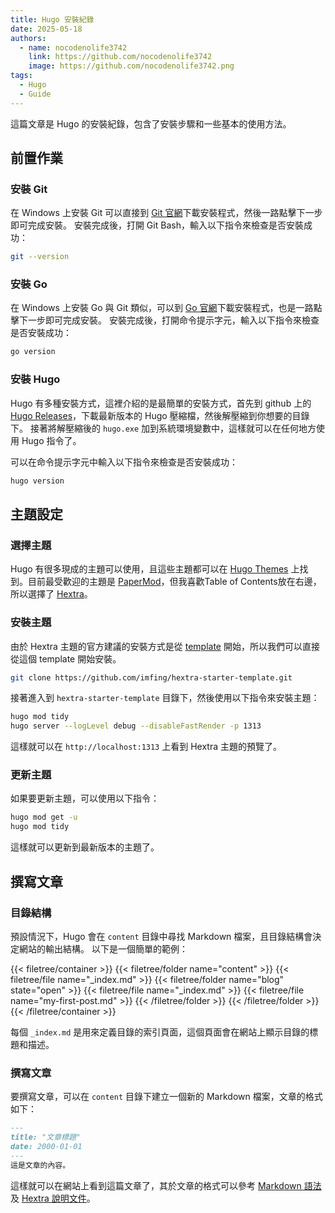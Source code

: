 ```yaml
---
title: Hugo 安裝紀錄
date: 2025-05-18
authors:
  - name: nocodenolife3742
    link: https://github.com/nocodenolife3742
    image: https://github.com/nocodenolife3742.png
tags:
  - Hugo
  - Guide
---
```


這篇文章是 Hugo 的安裝紀錄，包含了安裝步驟和一些基本的使用方法。
<!--more-->

## 前置作業

### 安裝 Git

在 Windows 上安裝 Git 可以直接到 [Git 官網](https://git-scm.com/download/win)下載安裝程式，然後一路點擊下一步即可完成安裝。
安裝完成後，打開 Git Bash，輸入以下指令來檢查是否安裝成功：

```bash
git --version
```

### 安裝 Go

在 Windows 上安裝 Go 與 Git 類似，可以到 [Go 官網](https://go.dev/dl/)下載安裝程式，也是一路點擊下一步即可完成安裝。
安裝完成後，打開命令提示字元，輸入以下指令來檢查是否安裝成功：

```bash
go version
```

### 安裝 Hugo

Hugo 有多種安裝方式，這裡介紹的是最簡單的安裝方式，首先到 github 上的 [Hugo Releases](https://github.com/gohugoio/hugo/releases)，下載最新版本的 Hugo 壓縮檔，然後解壓縮到你想要的目錄下。
接著將解壓縮後的 `hugo.exe` 加到系統環境變數中，這樣就可以在任何地方使用 Hugo 指令了。

可以在命令提示字元中輸入以下指令來檢查是否安裝成功：

```bash
hugo version
```

## 主題設定

### 選擇主題

Hugo 有很多現成的主題可以使用，且這些主題都可以在 [Hugo Themes](https://themes.gohugo.io/) 上找到。目前最受歡迎的主題是 [PaperMod](https://themes.gohugo.io/themes/hugo-papermod/)，但我喜歡Table of Contents放在右邊，所以選擇了 [Hextra](https://themes.gohugo.io/themes/hextra/)。

### 安裝主題

由於 Hextra 主題的官方建議的安裝方式是從 [template](https://github.com/imfing/hextra-starter-template) 開始，所以我們可以直接從這個 template 開始安裝。

```bash
git clone https://github.com/imfing/hextra-starter-template.git
```

接著進入到 `hextra-starter-template` 目錄下，然後使用以下指令來安裝主題：

```bash
hugo mod tidy
hugo server --logLevel debug --disableFastRender -p 1313
```

這樣就可以在 `http://localhost:1313` 上看到 Hextra 主題的預覽了。

### 更新主題

如果要更新主題，可以使用以下指令：

```bash
hugo mod get -u
hugo mod tidy
```

這樣就可以更新到最新版本的主題了。

## 撰寫文章

### 目錄結構

預設情況下，Hugo 會在 `content` 目錄中尋找 Markdown 檔案，且目錄結構會決定網站的輸出結構。
以下是一個簡單的範例：

{{< filetree/container >}}
  {{< filetree/folder name="content" >}}
    {{< filetree/file name="_index.md" >}}
    {{< filetree/folder name="blog" state="open" >}}
      {{< filetree/file name="_index.md" >}}
      {{< filetree/file name="my-first-post.md" >}}
    {{< /filetree/folder >}}
  {{< /filetree/folder >}}
{{< /filetree/container >}}

每個 `_index.md` 是用來定義目錄的索引頁面，這個頁面會在網站上顯示目錄的標題和描述。

### 撰寫文章

要撰寫文章，可以在 `content` 目錄下建立一個新的 Markdown 檔案，文章的格式如下：

```markdown
---
title: "文章標題"
date: 2000-01-01
---
這是文章的內容。
```

這樣就可以在網站上看到這篇文章了，其於文章的格式可以參考 [Markdown 語法](https://www.markdownguide.org/basic-syntax/) 及 [Hextra 說明文件](https://imfing.github.io/hextra/docs/)。



